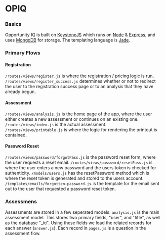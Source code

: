 # OPIQ
### Basics
Opportunity IQ is built on [KeystoneJS](http://www.keystonejs.com) which runs on [Node](https://nodejs.org/) &amp; [Express](http://expressjs.com/), and uses [MongoDB](http://www.mongodb.org/) for storage. The templating language is [Jade](jade-lang.com).
### Primary Flows
#### Registration
``` /routes/views/register.js ``` is where the registration / pricing logic is run.  
``` /routes/views/register_success.js ``` determines whether or not to redirect the user to the registration success page or to an analysis that they have already begun.  
#### Assessment
``` /routes/views/analysis.js ``` is the home page of the app, where the user either creates a new assessment or continues on an existing one.  
``` /routes/views/index.js ``` is the actual assessment.  
``` /routes/views/printable.js ``` is where the logic for rendering the printout is contained.
#### Password Reset
``` /routes/views/password/forgotPass.js ``` is the password reset form, where the user requests a reset email.
``` /routes/views/password/resetPass.js ``` is where the user enters a new password and the users token is checked for authenticity.
``` /models/users.js ``` has the resetPassword method which is where the reset token is generated and stored to the users account.
``` /templates/emails/forgotten-password.js ``` is the template for the email sent out to the user that requested a password reset token.
### Assessmens
Assessments are stored in a few seperated models. ```analysis.js``` is the main assessment model. This stores two primary fields, "user", and "title", as well as the database "_id". Using these fields we load the related records for each answer (```answer.js```). Each record in ```pages.js``` is a question in the assessment flow.